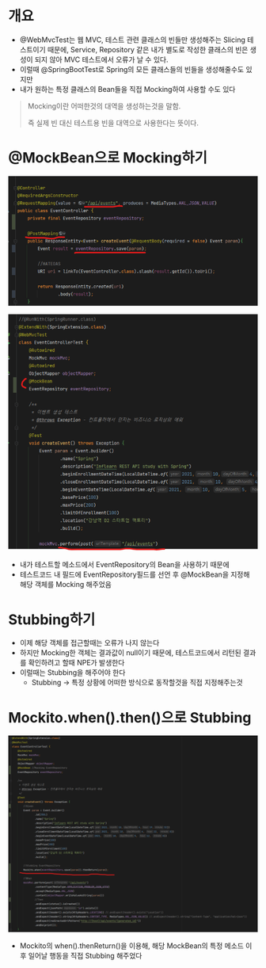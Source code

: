 # 개요

- @WebMvcTest는 웹 MVC, 테스트 관련 클래스의 빈들만 생성해주는 Slicing 테스트이기 때문에, Service, Repository 같은 내가 별도로 작성한 클래스의 빈은 생성이 되지 않아 MVC 테스트에서 오류가 날 수 있다.
- 이럴때 @SpringBootTest로 Spring의 모든 클래스들의 빈들을 생성해줄수도 있지만
- 내가 원하는 특정 클래스의 Bean들을 직접 Mocking하여 사용할 수도 있다

> Mocking이란 어떠한것의 대역을 생성하는것을 말함.
> 
> 즉 실제 빈 대신 테스트용 빈을 대역으로 사용한다는 뜻이다.

# @MockBean으로 Mocking하기

![img.png](img.png)

![img_1.png](img_1.png)

- 내가 테스트할 메소드에서 EventRepository의 Bean을 사용하기 때문에
- 테스트코드 내 필드에 EventRepository필드를 선언 후 @MockBean을 지정해 해당 객체를 Mocking 해주었음

# Stubbing하기

- 이제 해당 객체를 접근할때는 오류가 나지 않는다
- 하지만 Mocking한 객체는 결과값이 null이기 때문에, 테스트코드에서 리턴된 결과를 확인하려고 할때 NPE가 발생한다
- 이럴때는 Stubbing을 해주어야 한다
    - Stubbing → 특정 상황에 어떠한 방식으로 동작할것을 직접 지정해주는것

# Mockito.when().then()으로 Stubbing

![img_2.png](img_2.png)

- Mockito의 when().thenReturn()을 이용해, 해당 MockBean의 특정 메소드 이후 일어날 행동을 직접 Stubbing 해주었다